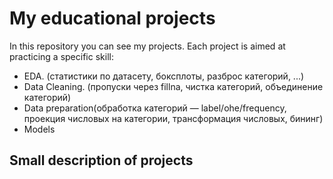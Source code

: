 # My educational projects

In this repository you can see my projects.
Each project is aimed at practicing a specific skill:
- EDA. (статистики по датасету, боксплоты, разброс категорий, ...)
- Data Cleaning. (пропуски через fillna, чистка категорий, объединение категорий)
- Data preparation(обработка категорий — label/ohe/frequency, проекция числовых на категории, трансформация числовых, бининг)
- Models

## Small description of projects
